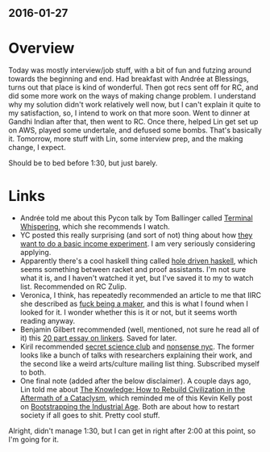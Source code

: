 ## 2016-01-27

# Overview

Today was mostly interview/job stuff, with a bit of fun and futzing around towards the beginning and end. Had breakfast with Andrée at Blessings, turns out that place is kind of wonderful. Then got recs sent off for RC, and did some more work on the ways of making change problem. I understand why my solution didn't work relatively well now, but I can't explain it quite to my satisfaction, so, I intend to work on that more soon. Went to dinner at Gandhi Indian after that, then went to RC. Once there, helped Lin get set up on AWS, played some undertale, and defused some bombs. That's basically it. Tomorrow, more stuff with Lin, some interview prep, and the making change, I expect.

Should be to bed before 1:30, but just barely.

# Links

- Andrée told me about this Pycon talk by Tom Ballinger called [Terminal Whispering](https://www.youtube.com/watch?v=WAitSilLDUA), which she recommends I watch.
- YC posted this really surprising (and sort of not) thing about how [they want to do a basic income experiment](https://www.youtube.com/watch?v=WAitSilLDUA). I am very seriously considering applying.
- Apparently there's a cool haskell thing called [hole driven haskell](https://www.youtube.com/watch?v=52VsgyexS8Q), which seems something between racket and proof assistants. I'm not sure what it is, and I haven't watched it yet, but I've saved it to my to watch list. Recommended on RC Zulip.
- Veronica, I think, has repeatedly recommended an article to me that IIRC she described as [fuck being a maker](http://www.theatlantic.com/technology/archive/2015/01/why-i-am-not-a-maker/384767/?utm_source=SFFB), and this is what I found when I looked for it. I wonder whether this is it or not, but it seems worth reading anyway.
- Benjamin Gilbert recommended (well, mentioned, not sure he read all of it) this [20 part essay on linkers](https://lwn.net/Articles/276782/). Saved for later.
- Kiril recommended [secret science club](http://secretscienceclub.blogspot.com/) and [nonsense nyc](http://www.nonsensenyc.com/). The former looks like a bunch of talks with researchers explaining their work, and the second like a weird arts/culture mailing list thing. Subscribed myself to both.
- One final note (added after the below disclaimer). A couple days ago, Lin told me about [The Knowledge: How to Rebuild Civilization in the Aftermath of a Cataclysm](http://www.amazon.com/The-Knowledge-Civilization-Aftermath-Cataclysm/dp/0143127047), which reminded me of this Kevin Kelly post on [Bootstrapping the Industrial Age](http://kk.org/thetechnium/bootstrapping-t/). Both are about how to restart society if all goes to shit. Pretty cool stuff.

Alright, didn't manage 1:30, but I can get in right after 2:00 at this point, so I'm going for it.
